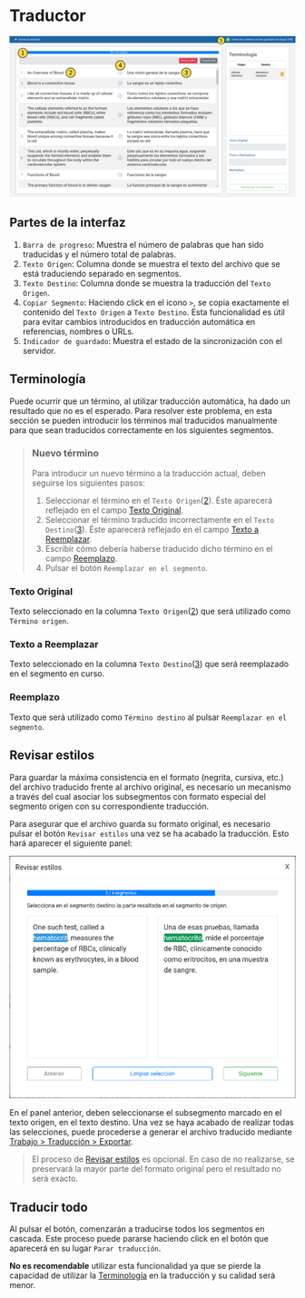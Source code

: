 # Traductor

![Traductor](../_media/traductor.png ":id=translator-image")

## Partes de la interfaz

1. `Barra de progreso`: Muestra el número de palabras que han sido traducidas y el número total de palabras.
2. `Texto Origen`: Columna donde se muestra el texto del archivo que se está traduciendo separado en segmentos.
3. `Texto Destino`: Columna donde se muestra la traducción del `Texto Origen`.
4. `Copiar Segmento`: Haciendo click en el icono `>`, se copia exactamente el contenido del `Texto Origen` a `Texto Destino`. Esta funcionalidad es útil para evitar cambios introducidos en traducción automática en referencias, nombres o URLs.
5. `Indicador de guardado`: Muestra el estado de la sincronización con el servidor.

## Terminología

Puede ocurrir que un término, al utilizar traducción automática, ha dado un resultado que no es el esperado. Para resolver este problema, en esta sección se pueden introducir los términos mal traducidos manualmente para que sean traducidos correctamente en los siguientes segmentos.

> ### Nuevo término
>
> Para introducir un nuevo término a la traducción actual, deben seguirse los siguientes pasos:
>
> 1. Seleccionar el término en el `Texto Origen`([2](#translator-image)). Éste aparecerá reflejado en el campo [Texto Original](#texto-original).
> 2. Seleccionar el término traducido incorrectamente en el `Texto Destino`([3](#translator-image)). Éste aparecerá reflejado en el campo [Texto a Reemplazar](#texto-a-reemplazar).
> 3. Escribir cómo debería haberse traducido dicho término en el campo [Reemplazo](#reemplazo).
> 4. Pulsar el botón `Reemplazar en el segmento`.

### Texto Original

Texto seleccionado en la columna `Texto Origen`([2](#translator-image)) que será utilizado como `Término origen`.

### Texto a Reemplazar

Texto seleccionado en la columna `Texto Destino`([3](#translator-image)) que será reemplazado en el segmento en curso.

### Reemplazo

Texto que será utilizado como `Término destino` al pulsar `Reemplazar en el segmento`.

## Revisar estilos

Para guardar la máxima consistencia en el formato (negrita, cursiva, etc.) del archivo traducido frente al archivo original, es necesario un mecanismo a través del cual asociar los subsegmentos con formato especial del segmento origen con su correspondiente traducción.

Para asegurar que el archivo guarda su formato original, es necesario pulsar el botón `Revisar estilos` una vez se ha acabado la traducción. Esto hará aparecer el siguiente panel:

![Revisar estilos](../_media/revisar-estilos.png)

En el panel anterior, deben seleccionarse el subsegmento marcado en el texto origen, en el texto destino. Una vez se haya acabado de realizar todas las selecciones, puede procederse a generar el archivo traducido mediante [Trabajo > Traducción > Exportar](referencia/trabajo.md#exportar).

> El proceso de [Revisar estilos](#revisar-estilos) es opcional. En caso de no realizarse, se preservará la mayor parte del formato original pero el resultado no será exacto.

## Traducir todo

Al pulsar el botón, comenzarán a traducirse todos los segmentos en cascada. Este proceso puede pararse haciendo click en el botón que aparecerá en su lugar `Parar traducción`.

**No es recomendable** utilizar esta funcionalidad ya que se pierde la capacidad de utilizar la [Terminología](#terminología) en la traducción y su calidad será menor.
